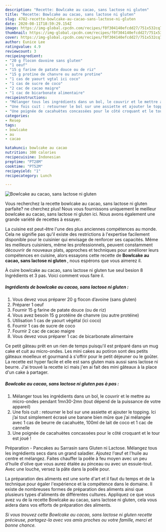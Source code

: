 ```yaml
---
description: "Recette: Bowlcake au cacao, sans lactose ni gluten"
title: "Recette: Bowlcake au cacao, sans lactose ni gluten"
slug: 4782-recette-bowlcake-au-cacao-sans-lactose-ni-gluten
date: 2020-08-11T18:59:29.154Z
image: https://img-global.cpcdn.com/recipes/f0f304140efcdd27/751x532cq70/bowlcake-au-cacao-sans-lactose-ni-gluten-photo-principale-de-la-recette.jpg
thumbnail: https://img-global.cpcdn.com/recipes/f0f304140efcdd27/751x532cq70/bowlcake-au-cacao-sans-lactose-ni-gluten-photo-principale-de-la-recette.jpg
cover: https://img-global.cpcdn.com/recipes/f0f304140efcdd27/751x532cq70/bowlcake-au-cacao-sans-lactose-ni-gluten-photo-principale-de-la-recette.jpg
author: Eunice Lee
ratingvalue: 4.9
reviewcount: 3
recipeingredient:
- "20 g flocon davoine sans gluten"
- "1 oeuf"
- "15 g farine de patate douce ou de riz"
- "15 g protine de chanvre ou autre protine"
- "1 cas de yaourt vgtal ici coco"
- "1 cas de sucre de coco"
- "2 cac de cacao maigre"
- "1 cac de bicarbonate alimentaire"
recipeinstructions:
- "Mélanger tous les ingrédients dans un bol, le couvrir et le mettre au micro-ondes pendant 1mn30-2mn (tout dépend de la puissance de votre appareil)"
- "Une fois cuit : retourner le bol sur une assiette et ajouter le topping. Ici j’ai tout simplement écrasé une banane bien mûre que j’ai mélangée avec 1 cas de beurre de cacahuète, 100ml de lait de coco et 1 cac de cannelle"
- "Une poignée de cacahuètes concassées pour le côté croquant et le tour est joué !"
categories:
- Resep
tags:
- bowlcake
- au
- cacao

katakunci: bowlcake au cacao 
nutrition: 300 calories
recipecuisine: Indonesian
preptime: "PT28M"
cooktime: "PT52M"
recipeyield: "1"
recipecategory: Lunch

---
```



![Bowlcake au cacao, sans lactose ni gluten](https://img-global.cpcdn.com/recipes/f0f304140efcdd27/751x532cq70/bowlcake-au-cacao-sans-lactose-ni-gluten-photo-principale-de-la-recette.jpg)

Vous recherchez la recette bowlcake au cacao, sans lactose ni gluten parfaite? ne cherchez plus! Nous vous fournissons uniquement le meilleur bowlcake au cacao, sans lactose ni gluten ici. Nous avons également une grande variété de recettes à essayer.

La cuisine est peut-être l'une des plus anciennes compétences au monde. Cela ne signifie pas qu'il existe des restrictions à l'expertise facilement disponible pour le cuisinier qui envisage de renforcer ses capacités. Même les meilleurs cuisiniers, même les professionnels, peuvent constamment découvrir de nouveaux plats, approches et techniques pour améliorer leurs compétences en cuisine, alors essayons cette recette de <strong> Bowlcake au cacao, sans lactose ni gluten </strong>, nous espérons que vous aimerez il.

<!--inarticleads1-->

À cuire bowlcake au cacao, sans lactose ni gluten tue seul besion 8 Ingrédients et 3 pas. Voici comment vous faire il.

##### Ingrédients de bowlcake au cacao, sans lactose ni gluten :

1. Vous devez vous préparer 20 g flocon d’avoine (sans gluten)
1. Préparer 1 oeuf
1. Fournir 15 g farine de patate douce (ou de riz)
1. Vous avez besoin 15 g protéine de chanvre (ou autre protéine)
1. Utilisation 1 cas de yaourt végétal (ici coco)
1. Fournir 1 cas de sucre de coco
1. Fournir 2 cac de cacao maigre
1. Vous devez vous préparer 1 cac de bicarbonate alimentaire


Ce petit gâteau prêt en un rien de temps puisqu&#39;il est préparé dans un mug cake et cuit au micro-ondes. Les mini cakes au potiron sont des petits gâteaux moelleux et gourmand à s&#39;offrir pour le petit déjeuner ou le goûter. La recette est hyper facile et elle est sans gluten mais aussi sans lactose ni beurre. J&#39;ai trouvé la recette ici mais j&#39;en ai fait des mini gâteaux à la place d&#39;un cake à partager. 

<!--inarticleads2-->

##### Bowlcake au cacao, sans lactose ni gluten pas à pas :

1. Mélanger tous les ingrédients dans un bol, le couvrir et le mettre au micro-ondes pendant 1mn30-2mn (tout dépend de la puissance de votre appareil)
1. Une fois cuit : retourner le bol sur une assiette et ajouter le topping. Ici j’ai tout simplement écrasé une banane bien mûre que j’ai mélangée avec 1 cas de beurre de cacahuète, 100ml de lait de coco et 1 cac de cannelle
1. Une poignée de cacahuètes concassées pour le côté croquant et le tour est joué !


Préparation - Pancakes au Sarrasin sans Gluten ni Lactose. Mélangez tous les ingrédients secs dans un grand saladier. Ajoutez l&#39;œuf et l&#39;huile au centre et mélangez. Faites chauffer la poêle à feu moyen avec un peu d&#39;huile d&#39;olive que vous aurez étalée au pinceau ou avec un essuie-tout. Avec une louche, versez la pâte dans la poêle pour. 

<!--inarticleads1-->

<p>
La préparation des aliments est une sorte d'art et il faut du temps et de la technique pour égaler l'expérience et la compétence dans le domaine. Il existe de nombreuses formes de préparation des aliments ainsi que plusieurs types d'aliments de différentes cultures. Appliquez ce que vous avez vu de la recette Bowlcake au cacao, sans lactose ni gluten, cela vous aidera dans vos efforts de préparation des aliments.
</p>

<p>
<i>Si vous trouvez cette Bowlcake au cacao, sans lactose ni gluten recette précieuse, partagez-la avec vos amis proches ou votre famille, merci et bonne chance.</i>
</p>
